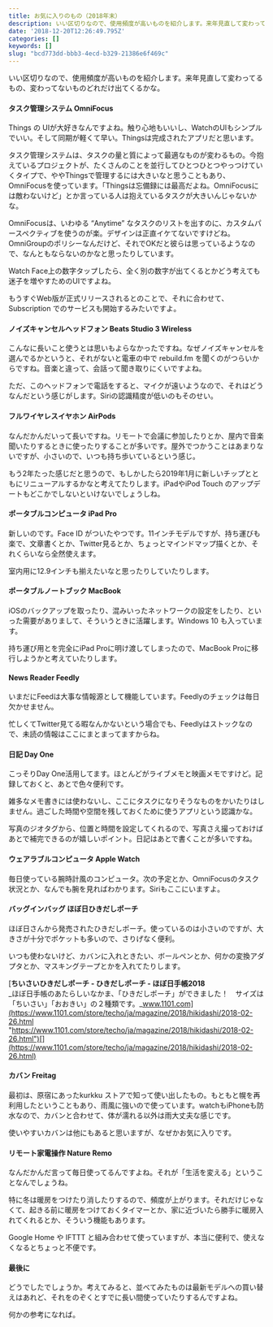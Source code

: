 ```yaml
---
title: お気に入りのもの（2018年末）
description: いい区切りなので、使用頻度が高いものを紹介します。来年見直して変わってるもの、変わってないものどれだけ出てくるかな。
date: '2018-12-20T12:26:49.795Z'
categories: []
keywords: []
slug: "bcd773dd-bbb3-4ecd-b329-21386e6f469c"
---
```

いい区切りなので、使用頻度が高いものを紹介します。来年見直して変わってるもの、変わってないものどれだけ出てくるかな。

#### タスク管理システム OmniFocus

Things の UIが大好きなんですよね。触り心地もいいし、WatchのUIもシンプルでいい。そして同期が軽くて早い。Thingsは完成されたアプリだと思います。

タスク管理システムは、タスクの量と質によって最適なものが変わるもの。今抱えているプロジェクトが、たくさんのことを並行してひとつひとつやっつけていくタイプで、ややThingsで管理するには大きいなと思うこともあり、OmniFocusを使っています。「Thingsは忘備録には最高だよね。OmniFocusには敵わないけど」とか言っている人は抱えているタスクが大きいんじゃないかな。

OmniFocusは、いわゆる “Anytime” なタスクのリストを出すのに、カスタムパースペクティブを使うのが楽。デザインは正直イケてないですけどね。OmniGroupのポリシーなんだけど、それでOKだと彼らは思っているようなので、なんともならないのかなと思ったりしています。

Watch Face上の数字タップしたら、全く別の数字が出てくるとかどう考えても迷子を増やすためのUIですよね。

もうすぐWeb版が正式リリースされるとのことで、それに合わせて、Subscription でのサービスも開始するみたいですよ。

#### ノイズキャンセルヘッドフォン Beats Studio 3 Wireless

こんなに長いこと使うとは思いもよらなかったですね。なぜノイズキャンセルを選んでるかというと、それがないと電車の中で rebuild.fm を聞くのがつらいからですね。音楽と違って、会話って聞き取りにくいですよね。

ただ、このヘッドフォンで電話をすると、マイクが遠いようなので、それはどうなんだという感じがします。Siriの認識精度が低いのもそのせい。

#### フルワイヤレスイヤホン AirPods

なんだかんだいって長いですね。リモートで会議に参加したりとか、屋内で音楽聞いたりするときに使ったりすることが多いです。屋外でつかうことはあまりないですが、小さいので、いつも持ち歩いているという感じ。

もう2年たった感じだと思うので、もしかしたら2019年1月に新しいチップとともにリニューアルするかなと考えてたりします。iPadやiPod Touch のアップデートもどこかでしないといけないでしょうしね。

#### ポータブルコンピュータ iPad Pro

新しいのです。Face ID がついたやつです。11インチモデルですが、持ち運びも楽で、文章書くとか、Twitter見るとか、ちょっとマインドマップ描くとか、それくらいなら全然使えます。

室内用に12.9インチも揃えたいなと思ったりしていたりします。

#### ポータブルノートブック MacBook

iOSのバックアップを取ったり、混みいったネットワークの設定をしたり、といった需要がありまして、そういうときに活躍します。Windows 10 も入っています。

持ち運び用とを完全にiPad Proに明け渡してしまったので、MacBook Proに移行しようかと考えていたりします。

#### News Reader Feedly

いまだにFeedは大事な情報源として機能しています。Feedlyのチェックは毎日欠かせません。

忙しくてTwitter見てる暇なんかないという場合でも、Feedlyはストックなので、未読の情報はここにまとまってますからね。

#### 日記 Day One

こっそりDay One活用してます。ほとんどがライブメモと映画メモですけど。記録しておくと、あとで色々便利です。

雑多なメモ書きには使わないし、ここにタスクになりそうなものをかいたりはしません。過ごした時間や空間を残しておくために使うアプリという認識かな。

写真のジオタグから、位置と時間を設定してくれるので、写真さえ撮っておけばあとで補完できるのが嬉しいポイント。日記はあとで書くことが多いですね。

#### ウェアラブルコンピュータ Apple Watch

毎日使っている腕時計風のコンピュータ。次の予定とか、OmniFocusのタスク状況とか、なんでも腕を見ればわかります。Siriもここにいますよ。

#### バッグインバッグ ほぼ日ひきだしポーチ

ほぼ日さんから発売されたひきだしポーチ。使っているのは小さいのですが、大きさが十分でポケットも多いので、さりげなく便利。

いつも使わないけど、カバンに入れときたい、ボールペンとか、何かの変換アダプタとか、マスキングテープとかを入れてたりします。

[**ちいさいひきだしポーチ - ひきだしポーチ - ほぼ日手帳2018**  
_ほぼ日手帳のあたらしいなかま、「ひきだしポーチ」ができました！　サイズは「ちいさい」「おおきい」の２種類です。_www.1101.com](https://www.1101.com/store/techo/ja/magazine/2018/hikidashi/2018-02-26.html "https://www.1101.com/store/techo/ja/magazine/2018/hikidashi/2018-02-26.html")[](https://www.1101.com/store/techo/ja/magazine/2018/hikidashi/2018-02-26.html)

#### カバン Freitag

最初は、原宿にあったkurkku ストアで知って使い出したもの。もともと幌を再利用したということもあり、雨風に強いので使っています。watchもiPhoneも防水なので、カバンと合わせて、体が濡れる以外は雨大丈夫な感じです。

使いやすいカバンは他にもあると思いますが、なぜかお気に入りです。

#### リモート家電操作 Nature Remo

なんだかんだ言って毎日使ってるんですよね。それが「生活を変える」ということなんでしょうね。

特に冬は暖房をつけたり消したりするので、頻度が上がります。それだけじゃなくて、起きる前に暖房をつけておくタイマーとか、家に近づいたら勝手に暖房入れてくれるとか、そういう機能もあります。

Google Home や IFTTT と組み合わせて使っていますが、本当に便利で、使えなくなるとちょっと不便です。

#### 最後に

どうでしたでしょうか。考えてみると、並べてみたものは最新モデルへの買い替えはあれど、それをのぞくとすでに長い間使っていたりするんですよね。

何かの参考になれば。